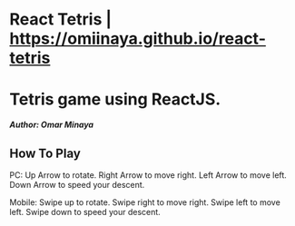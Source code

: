 # React Tetris | https://omiinaya.github.io/react-tetris

# Tetris game using ReactJS.

***Author: Omar Minaya***

## How To Play

PC:
Up Arrow to rotate.
Right Arrow to move right.
Left Arrow to move left.
Down Arrow to speed your descent.

Mobile:
Swipe up to rotate.
Swipe right to move right.
Swipe left to move left.
Swipe down to speed your descent.
